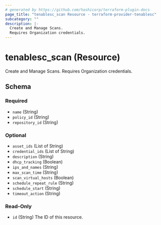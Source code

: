 ```yaml
---
# generated by https://github.com/hashicorp/terraform-plugin-docs
page_title: "tenablesc_scan Resource - terraform-provider-tenablesc"
subcategory: ""
description: |-
  Create and Manage Scans.
  Requires Organization credentials.
---
```


# tenablesc_scan (Resource)

Create and Manage Scans.
Requires Organization credentials.



<!-- schema generated by tfplugindocs -->
## Schema

### Required

- `name` (String)
- `policy_id` (String)
- `repository_id` (String)

### Optional

- `asset_ids` (List of String)
- `credential_ids` (List of String)
- `description` (String)
- `dhcp_tracking` (Boolean)
- `ips_and_names` (String)
- `max_scan_time` (String)
- `scan_virtual_hosts` (Boolean)
- `schedule_repeat_rule` (String)
- `schedule_start` (String)
- `timeout_action` (String)

### Read-Only

- `id` (String) The ID of this resource.


